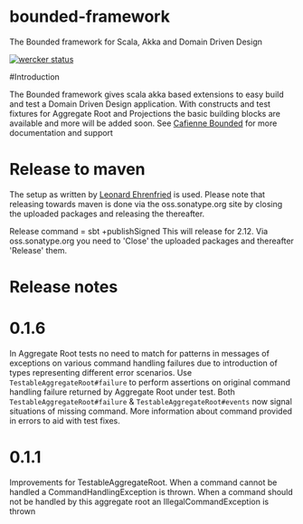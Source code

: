 # bounded-framework
The Bounded framework for Scala, Akka and Domain Driven Design

[![wercker status](https://app.wercker.com/status/e2dfa2afe8cb73d4b91b6d844dac7169/m/ "wercker status")](https://app.wercker.com/project/byKey/e2dfa2afe8cb73d4b91b6d844dac7169)

#Introduction

The Bounded framework gives scala akka based extensions to easy build and test a Domain Driven Design application. 
With constructs and test fixtures for Aggregate Root and Projections the basic building blocks are available and more will be added soon. 
See [Cafienne Bounded](https://cafienne.io/bounded) for more documentation and support

# Release to maven

The setup as written by [Leonard Ehrenfried](https://leonard.io/blog/2017/01/an-in-depth-guide-to-deploying-to-maven-central/) is used. Please note that releasing towards maven is done via the oss.sonatype.org site by closing the uploaded packages and releasing the thereafter. 

Release command = sbt +publishSigned 
This will release for 2.12. Via oss.sonatype.org you need to 'Close' the uploaded packages and thereafter 'Release' them.

# Release notes

# 0.1.6

In Aggregate Root tests no need to match for patterns in messages of exceptions on various command handling failures 
due to introduction of types representing different error scenarios. 
Use `TestableAggregateRoot#failure` to perform assertions on original command handling failure returned by Aggregate Root under test.
Both `TestableAggregateRoot#failure` & `TestableAggregateRoot#events` now signal situations of missing command.
More information about command provided in errors to aid with test fixes.

# 0.1.1 
Improvements for TestableAggregateRoot. When a command cannot be handled a CommandHandlingException is thrown. 
When a command should not be handled by this aggregate root an IllegalCommandException is thrown


